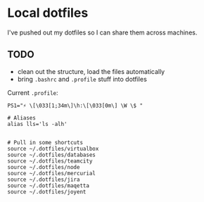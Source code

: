 # Local dotfiles

I've pushed out my dotfiles so I can share them across machines.

## TODO
 - clean out the structure, load the files automatically
 - bring `.bashrc` and `.profile` stuff into dotfiles

Current `.profile`:

	PS1="⚡ \[\033[1;34m\]\h:\[\033[0m\] \W \$ "
	
	# Aliases
	alias lls='ls -alh'


	# Pull in some shortcuts
	source ~/.dotfiles/virtualbox
	source ~/.dotfiles/databases
	source ~/.dotfiles/teamcity
	source ~/.dotfiles/node
	source ~/.dotfiles/mercurial
	source ~/.dotfiles/jira
	source ~/.dotfiles/maqetta
	source ~/.dotfiles/joyent
